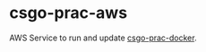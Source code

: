 # csgo-prac-aws

AWS Service to run and update [csgo-prac-docker](https://github.com/kontax/csgo-prac-docker.git).
